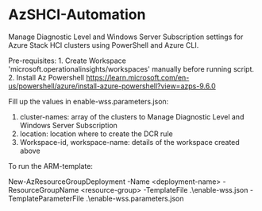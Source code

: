 # AzSHCI-Automation

Manage Diagnostic Level and Windows Server Subscription settings for Azure Stack HCI clusters using PowerShell and Azure CLI.

Pre-requisites:
	1. Create Workspace 'microsoft.operationalinsights/workspaces' manually before running script.
	2. Install Az Powershell https://learn.microsoft.com/en-us/powershell/azure/install-azure-powershell?view=azps-9.6.0

Fill up the values in enable-wss.parameters.json: 

1. cluster-names: array of the clusters to Manage Diagnostic Level and Windows Server Subscription
2. location: location where to create the DCR rule 
3. Workspace-id, workspace-name: details of the workspace created above


To run the ARM-template: 

New-AzResourceGroupDeployment -Name \<deployment-name> -ResourceGroupName \<resource-group> -TemplateFile .\enable-wss.json -TemplateParameterFile .\enable-wss.parameters.json
